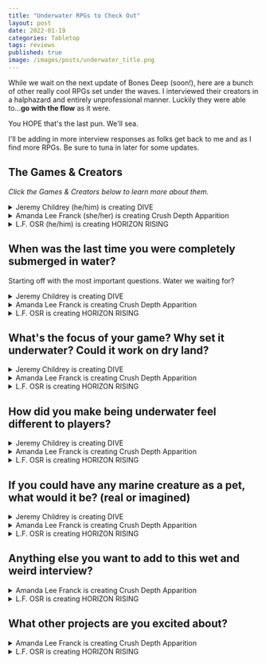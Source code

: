 ```yaml
---
title: "Underwater RPGs to Check Out"
layout: post
date: 2022-01-19
categories: Tabletop
tags: reviews
published: true
image: /images/posts/underwater_title.png
---
```


While we wait on the next update of Bones Deep (soon!), here are a bunch of other really cool RPGs set under the waves. I interviewed their creators in a halphazard and entirely unprofessional manner. Luckily they were able to...**go with the flow** as it were.

You HOPE that's the last pun. We'll sea. 

I'll be adding in more interview responses as folks get back to me and as I find more RPGs. Be sure to tuna in later for some updates. 

## The Games & Creators
*Click the Games & Creators below to learn more about them.*

<details>
  <summary>Jeremy Childrey (he/him) is creating DIVE</summary>
  <p><img src="https://technicalgrimoire.com/images/posts/underwater_dive.jpg" alt="images/posts/underwater_dive.jpg" class="leftSmallImg"></p>
  <p>"Aquatic Horror on the High Seas using Mothership's Panic Engine."</p>
  <p><a href="https://www.kickstarter.com/projects/526878157/dive-1"><strong>Kickstarter</strong></a></p>
  <p><strong>Twitter</strong>: <a href="https://twitter.com/GordinaakGames/">@GordinaakGames</a></p>
</details>
<details>
  <summary>Amanda Lee Franck (she/her) is creating Crush Depth Apparition</summary>
  <p><img src="https://technicalgrimoire.com/images/posts/underwater_crushdepth.jpg" alt="images/posts/underwater_crushdepth.jpg" class="leftSmallImg"></p>
  <p>"A game of survival horror on a haunted submarine."</p>
  <p><a href="https://mailchi.mp/976fee0699d5/garbagebarge"><strong>Mailing List</strong></a></p>
  <p><strong>Twitter</strong>: <a href="https://twitter.com/annabelle_lee">@annabelle_lee</a></p>
</details>
<details>
  <summary>L.F. OSR (he/him) is creating HORIZON RISING</summary>
  <p><img src="https://technicalgrimoire.com/images/posts/underwater_crushdepth.jpg" alt="images/posts/underwater_crushdepth.jpg" class="leftSmallImg"></p>
  <p>"A sinking system-neutral sandbox setting sourcebook."</p>
  <p><a href=" http://kck.st/3FcY8eN"><strong>Kickstarter</strong></a></p>
  <p><strong>Twitter</strong>: <a href="https://twitter.com/lf_osr">@lf_osr</a></p>
</details>

## When was the last time you were completely submerged in water?

Starting off with the most important questions. Water we waiting for?

<details>
  <summary>Jeremy Childrey is creating DIVE</summary>
  <p>'August 2021</p>
</details>
<details>
  <summary>Amanda Lee Franck is creating Crush Depth Apparition</summary>
  <p>Last month in the Ida Crown Natatorium</p>
</details>
<details>
  <summary>L.F. OSR is creating HORIZON RISING</summary>
  <p>I have a reoccurring nightmare of being miles underwater with no sea floor to be seen - so if that counts, a few nights ago! </p>
</details>

## What's the focus of your game? Why set it underwater? Could it work on dry land?

<details>
  <summary>Jeremy Childrey is creating DIVE</summary>
  <p>First, I think underwater stuff is hard because of the lack of content out there, I aim to fix that. Additionally, DIVE is meant to emulate any aquatic horror movie and the first Adventure From The Deepest Trenches includes an Island generator.</p>
</details>
<details>
  <summary>Amanda Lee Franck is creating Crush Depth Apparition</summary>
  <p>I keep being interested in boat based micro settings & a submarine is the most dangerous boat possible (kinda pre-sunk). The focus of the game is trying keep the submarine together while dealing with both real world and paranormal dangers.</p>
  <p>It couldn't work on dry land (you could maybe run it in a spaceship? It's going to be pretty early 1900s submarine specific though).</p>
</details>
<details>
  <summary>L.F. OSR is creating HORIZON RISING</summary>
  <p>It starts out pretty dry! The setting is surrounded by a mysterious growing wall of water that threatens to crash down upon the entire realm, this is more or less a metaphor for the overwhelming feeling of dread that has developed within me when observing the real world around me. Things aren't all doom and gloom, though!</p>
</details>

## How did you make being underwater feel different to players?

<details>
  <summary>Jeremy Childrey is creating DIVE</summary>
  <p>Its very dangerous! It comes with a lot of consequences for mistakes, you have to be careful how fast you ascend, for instance.</p>
</details>
<details>
  <summary>Amanda Lee Franck is creating Crush Depth Apparition</summary>
  <p>I'm doing research about the environment on board submarines (sounds, smells, temperatures) and I'm planning a submarine map/character sheet that will have information about how the submarine works and how to fix it when it breaks. Also you can't see out of a submarine, you can only hear what's out there and make guesses. So a hexmap of the ocean  is only revealed to players via the things they can pick up on passive sonar & such.</p>
</details>
<details>
  <summary>L.F. OSR is creating HORIZON RISING</summary>
  <p>The sense of pressure being created by the unrelenting force of the seas, creating a bit of a ticking clock mechanic introduced by the setting itself.</p>
</details>

## If you could have any marine creature as a pet, what would it be? (real or imagined)

<details>
  <summary>Jeremy Childrey is creating DIVE</summary>
  <p>An Octopus for sure!</p>
</details>
<details>
  <summary>Amanda Lee Franck is creating Crush Depth Apparition</summary>
  <p>I made friends with a carp in a lake once (gave him a piece of my toast every morning). I hope he's still out there being big & calm. I'd like to have a lake friend again.</p>
</details>
<details>
  <summary>L.F. OSR is creating HORIZON RISING</summary>
  <p>I wouldn't mind teaming up with a whale to take revenge on poachers.</p>
</details>

## Anything else you want to add to this wet and weird interview?

<details>
  <summary>Amanda Lee Franck is creating Crush Depth Apparition</summary>
  <p>I just want to say I'm really glad that we're doing a non-kickstarter zine month and maybe eventually we'll all be in like 5 collectives and living in some kinda zine based utopia. Everything has been so hard and dour and I am trying to cling to any hopeful stuff at all and all the community work around this project has been a real hopeful thing.</p>
</details>
<details>
  <summary>L.F. OSR is creating HORIZON RISING</summary>
  <p>I'm really grateful for anyone taking an interest in any of the projects mentioned here. As someone that played a lot of video games as a child, I can certainly say water-based levels are a love-hate type of deal, but there are some genuinely creative ideas being introduced here and I know there's a lot of fun to be had! Now, where did I put my wet-suit...</p>
</details>

## What other projects are you excited about?

<details>
  <summary>Amanda Lee Franck is creating Crush Depth Apparition</summary>
  <p>Alfred valley's <a href="https://mobile.twitter.com/ValleyOfAlfred/status/1479469920035483651">Thousand Empty Light</a>. Just the title is so good.</p>
</details>
<details>
  <summary>L.F. OSR is creating HORIZON RISING</summary>
  <p>All of them! <a href="https://www.zinemonth.com/zine/barkeep-on-the-borderlands-a-pubcrawl-pointcrawl-adventure">Barkeep on the Borderlands</a> looks outstanding, <a href="https://www.zinemonth.com/zine/flip-1">FLIP</a> looks so creative, <a href="https://www.zinemonth.com/zine/demonsbane-the-rod-of-night">Demonsbane</a>, <a href="https://www.zinemonth.com/zine/fairyland">Fairyland</a> - there's too many to choose!</p>
</details>